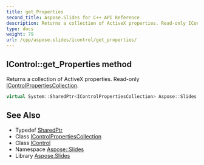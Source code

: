 ```yaml
---
title: get_Properties
second_title: Aspose.Slides for C++ API Reference
description: Returns a collection of ActiveX properties. Read-only IControlPropertiesCollection.
type: docs
weight: 79
url: /cpp/aspose.slides/icontrol/get_properties/
---
```

## IControl::get_Properties method


Returns a collection of ActiveX properties. Read-only [IControlPropertiesCollection](../../icontrolpropertiescollection/).

```cpp
virtual System::SharedPtr<IControlPropertiesCollection> Aspose::Slides::IControl::get_Properties()=0
```

## See Also

* Typedef [SharedPtr](../../../system/sharedptr/)
* Class [IControlPropertiesCollection](../../icontrolpropertiescollection/)
* Class [IControl](../)
* Namespace [Aspose::Slides](../../)
* Library [Aspose.Slides](../../../)
